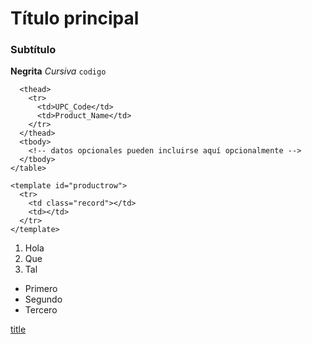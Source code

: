 # Título principal
### Subtítulo
**Negrita** *Cursiva* `codigo`
```<table id="producttable">
  <thead>
    <tr>
      <td>UPC_Code</td>
      <td>Product_Name</td>
    </tr>
  </thead>
  <tbody>
    <!-- datos opcionales pueden incluirse aquí opcionalmente -->
  </tbody>
</table>

<template id="productrow">
  <tr>
    <td class="record"></td>
    <td></td>
  </tr>
</template>
```
1. Hola
2. Que
3. Tal


- Primero
- Segundo
- Tercero

[title](https://www.google.com)
